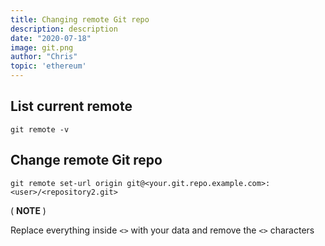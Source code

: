 ```yaml
---
title: Changing remote Git repo
description: description
date: "2020-07-18"
image: git.png
author: "Chris"
topic: 'ethereum'
---
```


## List current remote

```
git remote -v
```

## Change remote Git repo

```
git remote set-url origin git@<your.git.repo.example.com>:<user>/<repository2.git>
```

( **NOTE** )

Replace everything inside `<>` with your data and remove the `<>` characters

